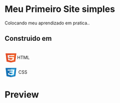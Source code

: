 # Meu Primeiro Site simples
Colocando meu aprendizado em pratica..
<h2>Construido em</h2>
<div style="display: inline_block"><br>
  <img align="center" alt="Rafa-HTML" height="30" width="40" src="https://raw.githubusercontent.com/devicons/devicon/master/icons/html5/html5-original.svg">HTML
 <br><br> <img align="center" alt="Rafa-CSS" height="30" width="40" src="https://raw.githubusercontent.com/devicons/devicon/master/icons/css3/css3-original.svg"> CSS
  <h1>Preview</h1>

<img align="center" width="300px" src="">
</div>





